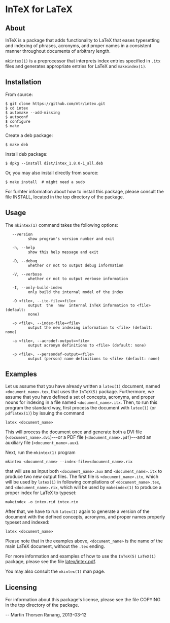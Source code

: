 InTeX for LaTeX
===============

About
-----

InTeX is a package that adds functionality to LaTeX that eases
typesetting and indexing of phrases, acronyms, and proper names in a
consistent manner throughout documents of arbitrary length.

`mkintex(1)` is a preprocessor that interprets index entries specified
in `.itx` files and generates appropriate entries for LaTeX and `makeindex(1)`.


Installation
------------

From source:

    $ git clone https://github.com/mtr/intex.git
    $ cd intex
    $ automake --add-missing
    $ autoconf
    $ configure
    $ make
    
Create a deb package:
    
    $ make deb
    
Install deb package:

    $ dpkg --install dist/intex_1.8.0-1_all.deb

Or, you may also install directly from source:

	$ make install  # might need a sudo


For furhter information about how to install this package, please consult the
file INSTALL, located in the top directory of the package.


Usage
-----

The `mkintex(1)` command takes the following options:

       --version
              show program's version number and exit

       -h, --help
              show this help message and exit

       -D, --debug
              whether or not to output debug information

       -V, --verbose
              whether or not to output verbose information

       -I, --only-build-index
              only build the internal model of the index

       -O <file>, --ito-file=<file>
              output  the  new  internal InTeX information to <file> (default:
              none)

       -o <file>, --index-file=<file>
              output the new indexing information to <file> (default: none)

       -a <file>, --acrodef-output=<file>
              output acronym definitions to <file> (default: none)

       -p <file>, --persondef-output=<file>
              output (person) name definitions to <file> (default: none)

Examples
--------

Let us assume that you have already written a `latex(1)` document,
named `<document_name>.tex`, that uses the `InTeX(5)` package.
Furthermore, we assume that you have defined a set of concepts,
acronyms, and proper nouns for indexing in a file named
`<document_name>.itx`.  Then, to run this program the standard way,
first process the document with `latex(1)` (or `pdflatex(1)`) by
issuing the command

    latex <document_name>

This will process the document once and generate both a DVI file
(`<document_name>.dvi`)---or a PDF file (`<document_name>.pdf`)---and
an auxiliary file (`<document_name>.aux`).

Next, run the `mkintex(1)` program

    mkintex <document_name> --index-file=<document_name>.rix

that will use as input both `<document_name>.aux` and
`<document_name>.itx` to produce two new output files. The first file
is `<document_name>.ito`, which will be used by `latex(1)` in
following compilations of `<document_name>.tex`, and
`<document_name>.rix`, which will be used by `makeindex(1)` to produce
a proper index for LaTeX to typeset:

    makeindex -o intex.rid intex.rix

After  that, we have to run `latex(1)` again to generate a version of the
document with the defined concepts, acronyms, and proper names properly
typeset and indexed:

    latex <document_name>

Please note that in the examples above, `<document_name>` is the name
of the main LaTeX document, without the `.tex` ending.

For more information and examples of how to use the `InTeX(5)`
`LaTeX(1)` package, please see the file
[latex/intex.pdf](https://github.com/mtr/intex/blob/master/latex/intex.pdf?raw=true).

You may also consult the `mkintex(1)` man page.


Licensing
---------

For information about this package's license, please see the file
COPYING in the top directory of the package.


-- Martin Thorsen Ranang, 2013-03-12
